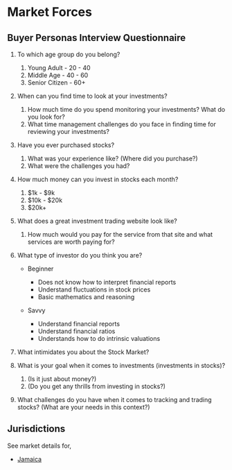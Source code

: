# Market Forces

## Buyer Personas Interview Questionnaire

1. To which age group do you belong?
   
   1. Young Adult - 20 - 40
   2. Middle Age - 40 - 60
   3. Senior Citizen - 60+

2. When can you find time to look at your investments?
   
   1. How much time do you spend monitoring your investments? What do you look for?
   2. What time management challenges do you face in finding time for reviewing your investments?

3. Have you ever purchased stocks?
   
   1. What was your experience like? (Where did you purchase?)
   2. What were the challenges you had?

4. How much money can you invest in stocks each month?

   1. $1k - $9k
   2. $10k - $20k
   3. $20k+

5. What does a great investment trading website look like?
   
   1. How much would you pay for the service from that site and what services are worth paying for?

6. What type of investor do you think you are?

   - Beginner
      - Does not know how to interpret financial reports 
      - Understand fluctuations in stock prices
      - Basic mathematics and reasoning

   - Savvy 
      - Understand financial reports
      - Understand financial ratios
      - Understands how to do intrinsic valuations

7. What intimidates you about the Stock Market?

8. What is your goal when it comes to investments (investments in stocks)?

   1. (Is it just about money?)
   2. (Do you get any thrills from investing in stocks?)

9. What challenges do you have when it comes to tracking and trading stocks? (What are your needs in this context?)

## Jurisdictions

See market details for,

 - [Jamaica](./JM.md)